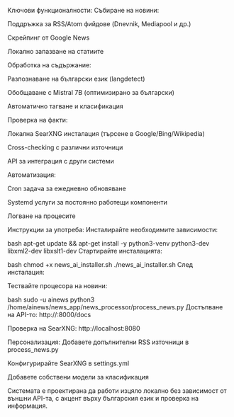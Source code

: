Ключови функционалности:
Събиране на новини:

Поддръжка за RSS/Atom фийдове (Dnevnik, Mediapool и др.)

Скрейпинг от Google News

Локално запазване на статиите

Обработка на съдържание:

Разпознаване на български език (langdetect)

Обобщаване с Mistral 7B (оптимизирано за български)

Автоматично тагване и класификация

Проверка на факти:

Локална SearXNG инсталация (търсене в Google/Bing/Wikipedia)

Cross-checking с различни източници

API за интеграция с други системи

Автоматизация:

Cron задача за ежедневно обновяване

Systemd услуги за постоянно работещи компоненти

Логване на процесите

Инструкции за употреба:
Инсталирайте необходимите зависимости:

bash
apt-get update && apt-get install -y python3-venv python3-dev libxml2-dev libxslt1-dev
Стартирайте инсталацията:

bash
chmod +x news_ai_installer.sh
./news_ai_installer.sh
След инсталация:

Тествайте процесора на новини:

bash
sudo -u ainews python3 /home/ainews/news_app/news_processor/process_news.py
Достъпване на API-то: http://<IP>:8000/docs

Проверка на SearXNG: http://localhost:8080

Персонализация:
Добавете допълнителни RSS източници в process_news.py

Конфигурирайте SearXNG в settings.yml

Добавете собствени модели за класификация

Системата е проектирана да работи изцяло локално без зависимост от външни API-та, с акцент върху българския език и проверка на информация.
